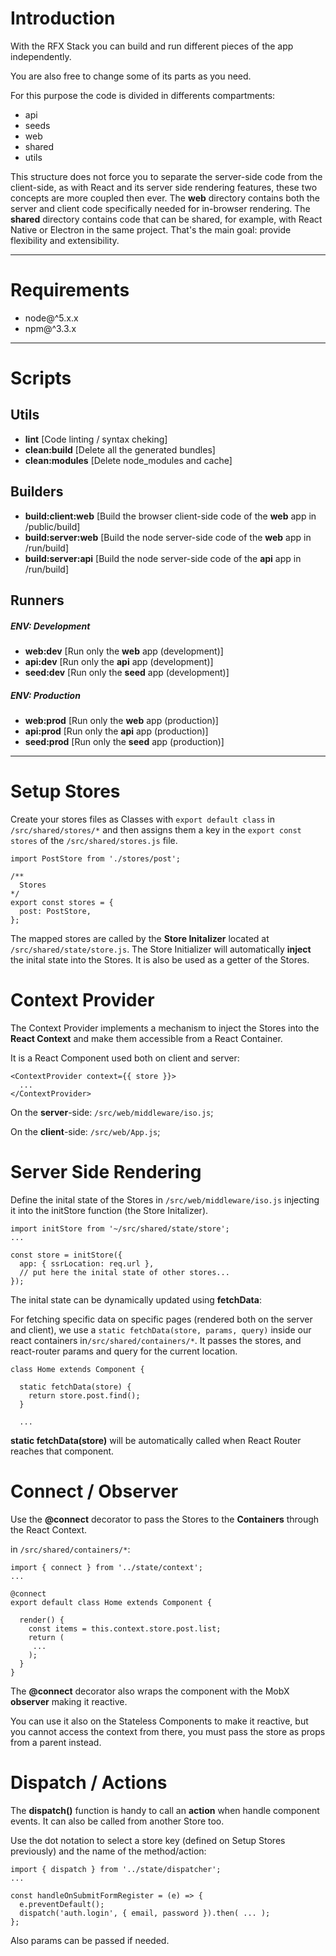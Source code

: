 # Introduction
With the RFX Stack you can build and run different pieces of the app independently.

You are also free to change some of its parts as you need.

For this purpose the code is divided in differents compartments:

- api
- seeds
- web
- shared
- utils

This structure does not force you to separate the server-side code from the client-side, as with React and its server side rendering features, these two concepts are more coupled then ever. The **web** directory contains both the server and client code specifically needed for in-browser rendering. The **shared** directory contains code that can be shared, for example, with React Native or Electron in the same project. That's the main goal: provide flexibility and extensibility.

---

# Requirements

- node@^5.x.x
- npm@^3.3.x

---

# Scripts

## Utils

- **lint** [Code linting / syntax cheking]
- **clean:build** [Delete all the generated bundles]
- **clean:modules** [Delete node_modules and cache]

## Builders

- **build:client:web** [Build the browser client-side code of the **web** app in /public/build]
- **build:server:web** [Build the node server-side code of the **web** app in /run/build]
- **build:server:api** [Build the node server-side code of the **api** app in /run/build]

## Runners

##### ENV: Development
- **web:dev** [Run only the **web** app (development)]
- **api:dev** [Run only the **api** app (development)]
- **seed:dev** [Run only the **seed** app (development)]

##### ENV: Production
- **web:prod** [Run only the **web** app (production)]
- **api:prod** [Run only the **api** app (production)]
- **seed:prod** [Run only the **seed** app (production)]

---


# Setup Stores

Create your stores files as Classes with `export default class` in `/src/shared/stores/*` and then assigns them a key in the `export const stores` of the `/src/shared/stores.js` file.

```
import PostStore from './stores/post';

/**
  Stores
*/
export const stores = {
  post: PostStore,
};
```

The mapped stores are called by the **Store Initalizer** located at `/src/shared/state/store.js`. The Store Initializer will automatically **inject** the inital state into the Stores. It is also be used as a getter of the Stores.

# Context Provider

The Context Provider implements a mechanism to inject the Stores into the **React Context** and make them accessible from a React Container.

It is a React Component used both on client and server:

```
<ContextProvider context={{ store }}>
  ...
</ContextProvider>
```

On the **server**-side: `/src/web/middleware/iso.js`;

On the **client**-side: `/src/web/App.js`;

# Server Side Rendering

Define the inital state of the Stores in `/src/web/middleware/iso.js` injecting it into the initStore function (the Store Initalizer).

```
import initStore from '~/src/shared/state/store';
...

const store = initStore({
  app: { ssrLocation: req.url },
  // put here the inital state of other stores...
});
```

The inital state can be dynamically updated using **fetchData**:

For fetching specific data on specific pages (rendered both on the server and client), we use a `static fetchData(store, params, query)` inside our react containers in`/src/shared/containers/*`. It passes the stores, and react-router params and query for the current location.

```
class Home extends Component {

  static fetchData(store) {
    return store.post.find();
  }

  ...
```

**static fetchData(store)** will be automatically called when React Router reaches that component.


# Connect / Observer

Use the **@connect** decorator to pass the Stores to the **Containers** through the React Context.


in `/src/shared/containers/*`:

```
import { connect } from '../state/context';
...

@connect
export default class Home extends Component {

  render() {
    const items = this.context.store.post.list;
    return (
     ...
    );
  }
}
```

The **@connect** decorator also wraps the component with the MobX **observer** making it reactive.

You can use it also on the Stateless Components to make it reactive, but you cannot access the context from there, you must pass the store as props from a parent instead.

# Dispatch / Actions

The **dispatch()** function is handy to call an **action** when handle component events. It can also be called from another Store too.

Use the dot notation to select a store key (defined on Setup Stores previously) and the name of the method/action:

```
import { dispatch } from '../state/dispatcher';
...

const handleOnSubmitFormRegister = (e) => {
  e.preventDefault();
  dispatch('auth.login', { email, password }).then( ... );
};
```

Also params can be passed if needed.

